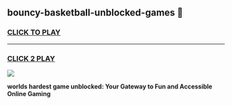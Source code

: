 
## bouncy-basketball-unblocked-games 👋
<h3>
<a href="https://premium.freeplayer.one?title=bouncy-basketball-unblocked-games&ref=14F">CLICK TO PLAY</a></h3>
<hr>

<h3>
<a href="https://premium.freeplayer.one?title=bouncy-basketball-unblocked-games&ref=14F">CLICK 2 PLAY</a>
  
</h3>

<a href="https://premium.freeplayer.one?title=bouncy-basketball-unblocked-games&ref=12F/"><img src="https://clearcache.store/games.png"></a>


**worlds hardest game unblocked: Your Gateway to Fun and Accessible Online Gaming**
